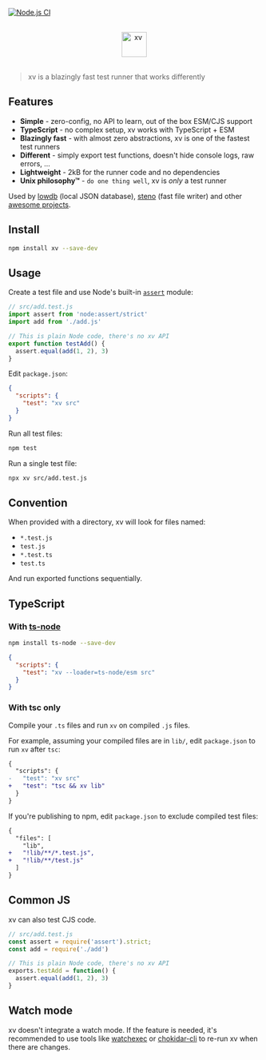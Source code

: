 [![Node.js CI](https://github.com/typicode/xv/actions/workflows/node.js.yml/badge.svg)](https://github.com/typicode/xv/actions/workflows/node.js.yml)


<p align="center">
  <br>
  <img src="xv.svg" alt="xv" height=50>
  <br>
  <br>
</p>

> xv is a blazingly fast test runner that works differently

## Features

- __Simple__ - zero-config, no API to learn, out of the box ESM/CJS support
- __TypeScript__ - no complex setup, xv works with TypeScript + ESM
- __Blazingly fast__ - with almost zero abstractions, xv is one of the fastest test runners
- __Different__ - simply export test functions, doesn't hide console logs, raw errors, ... 
- __Lightweight__ - 2kB for the runner code and no dependencies
- __Unix philosophy™__ - `do one thing well`, xv is _only_ a test runner

Used by [lowdb](https://github.com/typicode/lowdb) (local JSON database), [steno](https://github.com/typicode/steno) (fast file writer) and other [awesome projects](https://github.com/typicode/xv/network/dependents).

## Install

```sh
npm install xv --save-dev
```

## Usage

Create a test file and use Node's built-in [`assert`](https://nodejs.org/api/assert.html) module:

```js
// src/add.test.js
import assert from 'node:assert/strict'
import add from './add.js'

// This is plain Node code, there's no xv API
export function testAdd() {
  assert.equal(add(1, 2), 3)
}
```

Edit `package.json`:

```json
{
  "scripts": {
    "test": "xv src"
  }
}
```

Run all test files:

```sh
npm test
```

Run a single test file:

```sh
npx xv src/add.test.js 
```

## Convention

When provided with a directory, xv will look for files named:

* `*.test.js`
* `test.js`
* `*.test.ts`
* `test.ts`

And run exported functions sequentially.

## TypeScript

### With [ts-node](https://typestrong.org/ts-node/)

```sh
npm install ts-node --save-dev
```

```json
{
  "scripts": {
	"test": "xv --loader=ts-node/esm src"
  }
}
```

### With tsc only

Compile your `.ts` files and run `xv` on compiled `.js` files. 

For example, assuming your compiled files are in `lib/`, edit `package.json` to run `xv` after `tsc`:

```diff
{
  "scripts": {
-   "test": "xv src"
+   "test": "tsc && xv lib"
  }
}
```

If you're publishing to npm, edit `package.json` to exclude compiled test files:

```diff
{
  "files": [
    "lib",
+   "!lib/**/*.test.js",
+   "!lib/**/test.js"
  ]
}
```

## Common JS

xv can also test CJS code.

```js
// src/add.test.js
const assert = require('assert').strict;
const add = require('./add')

// This is plain Node code, there's no xv API
exports.testAdd = function() {
  assert.equal(add(1, 2), 3)
}
```

## Watch mode

xv doesn't integrate a watch mode. If the feature is needed, it's recommended to use tools like [watchexec](https://github.com/watchexec/watchexec) or [chokidar-cli](https://github.com/open-cli-tools/chokidar-cli) to re-run xv when there are changes.

